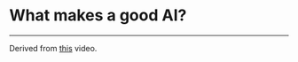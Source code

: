# What makes a good AI?
---
Derived from [this](https://www.youtube.com/watch?v=9bbhJi0NBkk&ab_channel=GameMaker%27sToolkit) video.